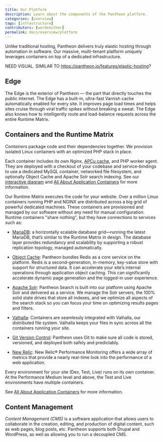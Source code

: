```yaml
---
title: Our Platform
description: Learn about the components of the Pantheon platform.
categories: [overview]
tags: [infrastructure]
contributors: [wordsmither]
permalink: docs/overview/platform
---
```


Unlike traditional hosting, Pantheon delivers truly elastic hosting through automation in software. Our massive, multi-tenant platform uniquely leverages containers on top of a dedicated infrastructure.

NEED VISUAL. SIMILAR TO https://pantheon.io/features/elastic-hosting?

## Edge

The Edge is the exterior of Pantheon — the part that directly touches the public internet. The Edge has a built-in, ultra-fast Varnish cache automatically enabled for every site. It improves page load times and helps sites cruise through viral traffic spikes without breaking a sweat. The Edge also knows how to intelligently route and load-balance requests across the entire Runtime Matrix.


## Containers and the Runtime Matrix

<dfn id="containers">Containers</dfn> package code and their dependencies together. We provision isolated Linux containers with an optimized PHP stack in place. 

Each container includes its own Nginx, [APCu cache](/apcu), and PHP worker agent. They are deployed with a checkout of your codebase and service-bindings to use a dedicated MySQL container, networked file filesystem, and optionally Object Cache and Apache Solr search indexing. See our [interactive diagram](https://pantheon.io/features/elastic-hosting) and [All About Application Containers](/application-containers) for more information.

Our Runtime Matrix executes the code for your website. Over a million Linux containers running PHP and NGINX are distributed across a big grid of powerful dedicated machines. These containers are provisioned and managed by our software without any need for manual configuration. Runtime containers "share nothing", but they have connections to services such as:

- [MariaDB](/database-workflow): a horizontally scalable database grid—running the latest MariaDB, that’s similar to the Runtime Matrix in design. The database layer provides redundancy and scalability by supporting a robust replication topology, managed automatically. 

- [Object Cache](/object-cache): Pantheon bundles Redis as a core service on the platform. Redis is a second-generation, in-memory, key-value store with support for structured data. It can accelerate your site’s internal operations through application object caching. This can significantly accelerate dynamic page generation and the logged-in user experience. 

- [Apache Solr](/solr): Pantheon Search is built into our platform using Apache Solr and delivered as a service. We manage the Solr servers, the 100% solid state drives that store all indexes, and we optimize all aspects of the search stack so you can focus your time on optimizing results pages and filters. 

- [Valhalla](/files): Containers are seamlessly integrated with Valhalla, our distributed file system. Valhalla keeps your files in sync across all the containers running your site. 

- [Git Version Control](https://pantheon.io/docs/guides/git): Pantheon uses Git to make sure all code is stored, versioned, and deployed both safely and predictably.

- [New Relic](https://pantheon.io/docs/new-relic): New Relic® Performance Monitoring offers a wide array of metrics that provide a nearly real-time look into the performance of a web application. 

Every environment for your site (Dev, Test, Live) runs on its own container. At the Performance Medium level and above, the Test and Live environments have multiple containers.

See [All About Application Containers](/application-containers) for more information.

## Content Management

<dfn id="cms">Content Management (CMS)</dfn> is a software application that allows users to collaborate in the creation, editing, and production of digital content, such as web pages, blog posts, etc. Pantheon supports both Drupal and WordPress, as well as allowing you to run a decoupled CMS.

